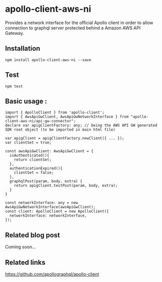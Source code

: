 # apollo-client-aws-ni
Provides a network interface for the official Apollo client in order to allow connection to graphql server protected behind a Amazon AWS API Gateway.

## Installation
```npm install apollo-client-aws-ni --save```

## Test
```npm test```

## Basic usage :
```
import { ApolloClient } from 'apollo-client';
import { AwsApiGwClient, AwsApiGwNetworkInterface } from "apollo-client-aws-ni/api-gw-connector";
declare var apigClientFactory: any; // being the AWS API GW generated SDK root object (to be imported in main html file)

var apigClient = apigClientFactory.newClient({ ... });
var clientSet = true;

const awsApiGwClient: AwsApiGwClient = {
  isAuthenticated(){
    return clientSet;
  },
  authenticationExpired(){
    clientSet = false;
  },
  graphqlPost(param, body, extra) {
    return apigClient.testPost(param, body, extra);
  }
}

const networkInterface: any = new AwsApiGwNetworkInterface(awsApiGwClient);
const client: ApolloClient = new ApolloClient({
  networkInterface: networkInterface,
});
```

## Related blog post
Coming soon...

## Related links
https://github.com/apollographql/apollo-client
